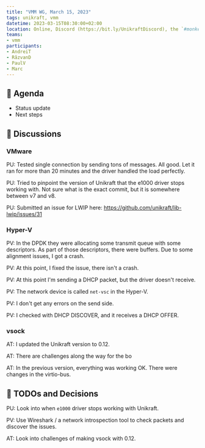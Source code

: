 ```yaml
---
title: "VMM WG, March 15, 2023"
tags: unikraft, vmm
datetime: 2023-03-15T08:30:00+02:00
location: Online, Discord (https://bit.ly/UnikraftDiscord), the `#monkey-business` voice channel
teams:
- vmm
participants:
- AndreiT
- RăzvanD
- PaulV
- Marc
---
```


## :dart: Agenda

- Status update
- Next steps

## :closed_book: Discussions

### VMware

PU: Tested single connection by sending tons of messages.
All good.
Let it ran for more than 20 minutes and the driver handled the load perfectly.

PU: Tried to pinpoint the version of Unikraft that the e1000 driver stops working with.
Not sure what is the exact commit, but it is somewhere between v7 and v8.

PU: Submitted an issue for LWIP here: https://github.com/unikraft/lib-lwip/issues/31

### Hyper-V

PV: In the DPDK they were allocating some transmit queue with some descriptors.
As part of those descriptors, there were buffers.
Due to some alignment issues, I got a crash.

PV: At this point, I fixed the issue, there isn't a crash.

PV: At this point I'm sending a DHCP packet, but the driver doesn't receive.

PV: The network device is called `net-vsc` in the Hyper-V.

PV: I don't get any errors on the send side.

PV: I checked with DHCP DISCOVER, and it receives a DHCP OFFER.

### vsock

AT: I updated the Unikraft version to 0.12.

AT: There are challenges along the way for the bo

AT: In the previous version, everything was working OK.
There were changes in the virtio-bus.

## :wrench: TODOs and Decisions

PU: Look into when `e1000` driver stops working with Unikraft.

PV: Use Wireshark / a network introspection tool to check packets and discover the issues.

AT: Look into challenges of making vsock with 0.12.
